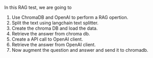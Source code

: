 In this RAG test, we are going to 

1. Use ChromaDB and OpenAI to perform a RAG opertion.
2. Split the text using langchain text splitter.
3. Create the chroma DB and load the data.
4. Retrieve the answer from chroma db.
5. Create a API call to OpenAI client.
6. Retrieve the answer from OpenAI client.
7. Now augment the question and answer and send it to chromadb.
